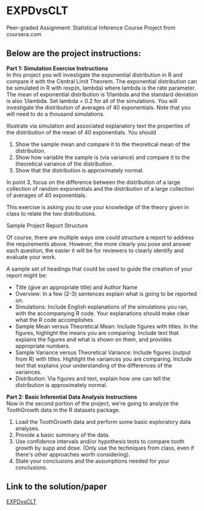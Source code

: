 # EXPDvsCLT
Peer-graded Assignment: Statistical Inference Course Project from coursera.com

## Below are the project instructions:   
**Part 1: Simulation Exercise Instructions**  
In this project you will investigate the exponential distribution in R and compare it with the Central Limit Theorem. The exponential distribution can be simulated in R with rexp(n, lambda) where lambda is the rate parameter. The mean of exponential distribution is 1/lambda and the standard deviation is also 1/lambda. Set lambda = 0.2 for all of the simulations. You will investigate the distribution of averages of 40 exponentials. Note that you will need to do a thousand simulations.

Illustrate via simulation and associated explanatory text the properties of the distribution of the mean of 40 exponentials. You should

1. Show the sample mean and compare it to the theoretical mean of the distribution.  
2. Show how variable the sample is (via variance) and compare it to the theoretical variance of the distribution.  
3. Show that the distribution is approximately normal. 

In point 3, focus on the difference between the distribution of a large collection of random exponentials and the distribution of a large collection of averages of 40 exponentials.  

This exercise is asking you to use your knowledge of the theory given in class to relate the two distributions.

Sample Project Report Structure

Of course, there are multiple ways one could structure a report to address the requirements above. However, the more clearly you pose and answer each question, the easier it will be for reviewers to clearly identify and evaluate your work.

A sample set of headings that could be used to guide the creation of your report might be:

-  Title (give an appropriate title) and Author Name
- Overview: In a few (2-3) sentences explain what is going to be reported on.
- Simulations: Include English explanations of the simulations you ran, with the accompanying R code. Your explanations should make clear what the R code accomplishes.
- Sample Mean versus Theoretical Mean: Include figures with titles. In the figures, highlight the means you are comparing. Include text that explains the figures and what is shown on them, and provides appropriate numbers.
- Sample Variance versus Theoretical Variance: Include figures (output from R) with titles. Highlight the variances you are comparing. Include text that explains your understanding of the differences of the variances.
- Distribution: Via figures and text, explain how one can tell the distribution is approximately normal.

**Part 2: Basic Inferential Data Analysis Instructions**  
Now in the second portion of the project, we're going to analyze the ToothGrowth data in the R datasets package.

1. Load the ToothGrowth data and perform some basic exploratory data analyses.  
2. Provide a basic summary of the data.  
3. Use confidence intervals and/or hypothesis tests to compare tooth growth by supp and dose. (Only use the techniques from class, even if there's other approaches worth considering).  
4. State your conclusions and the assumptions needed for your conclusions. 

## Link to the solution/paper
[EXPDvsCLT](EXPDvsCLT.pdf)

